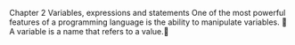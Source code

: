 Chapter 2  Variables, expressions and statements
One of the most powerful features of a programming language is the ability to manipulate variables. 🌟
A variable is a name that refers to a value.🌟




























